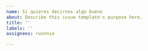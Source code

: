 ```yaml
---
name: Si quieres decirnos algo bueno
about: Describe this issue template's purpose here.
title: ''
labels: ''
assignees: runnnie

---
```



